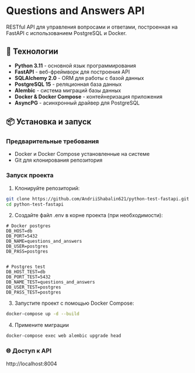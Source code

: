 # Questions and Answers API

RESTful API для управления вопросами и ответами, построенная на FastAPI с использованием PostgreSQL и Docker.

## 🚀 Технологии

- **Python 3.11** - основной язык программирования
- **FastAPI** - веб-фреймворк для построения API
- **SQLAlchemy 2.0** - ORM для работы с базой данных
- **PostgreSQL 15** - реляционная база данных
- **Alembic** - система миграций базы данных
- **Docker & Docker Compose** - контейнеризация приложения
- **AsyncPG** - асинхронный драйвер для PostgreSQL

## 📦 Установка и запуск

### Предварительные требования

- Docker и Docker Compose установленные на системе
- Git для клонирования репозитория

### Запуск проекта

1. Клонируйте репозиторий:
```bash
git clone https://github.com/AndriiShabalin621/python-test-fastapi.git
cd python-test-fastapi
```

2. Создайте файл .env в корне проекта (при необходимости):
```
# Docker postgres
DB_HOST=db
DB_PORT=5432
DB_NAME=questions_and_answers
DB_USER=postgres
DB_PASS=postgres


# Postgres test
DB_HOST_TEST=db
DB_PORT_TEST=5432
DB_NAME_TEST=questions_and_answers
DB_USER_TEST=postgres
DB_PASS_TEST=postgres
```
3. Запустите проект с помощью Docker Compose:
```bash
docker-compose up -d --build
```
4. Примените миграции 
```bash
docker-compose exec web alembic upgrade head
```
### 🌐 Доступ к API
http://localhost:8004


